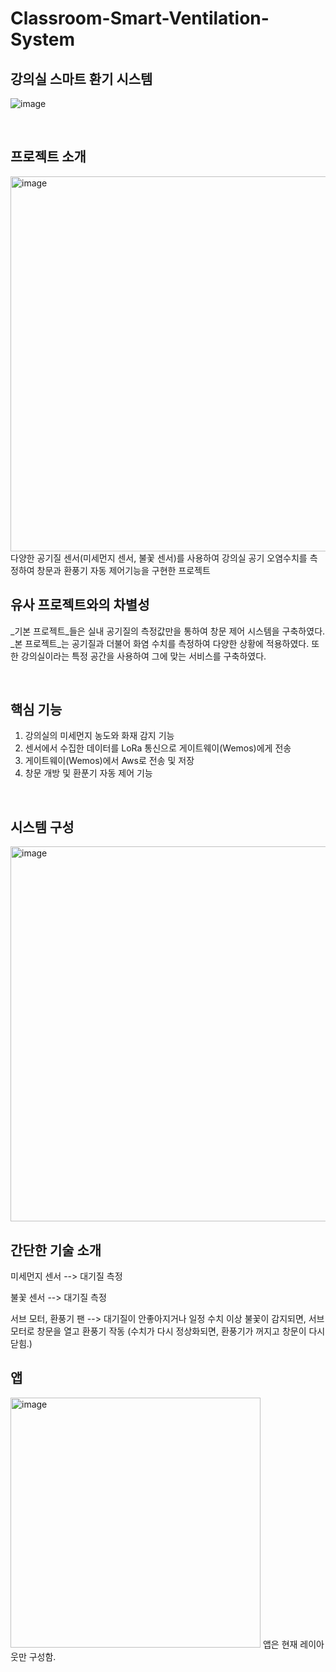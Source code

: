 # Classroom-Smart-Ventilation-System
## 강의실 스마트 환기 시스템

![image](https://github.com/ahastuart/Classroom-Smart-Ventilation-System/assets/117140125/16c51e7d-bb56-47f7-b470-6ab07d39b3c0)

<br>

## 프로젝트 소개
<img width="600" alt="image" src="https://github.com/ahastuart/Classroom-Smart-Ventilation-System/assets/117140125/df9b8f87-252c-416a-a782-d5aeeef371dc">
<br> 
다양한 공기질 센서(미세먼지 센서, 불꽃 센서)를 사용하여 강의실 공기 오염수치를 측정하여 창문과 환풍기 자동 제어기능을 구현한 프로젝트
<br>


## 유사 프로젝트와의 차별성
_기본 프로젝트_들은 실내 공기질의 측정값만을 통하여 창문 제어 시스템을 구축하였다. <br>
_본 프로젝트_는 공기질과 더불어 화염 수치를 측정하여 다양한 상황에 적용하였다. 또한 강의실이라는 특정 공간을 사용하여 그에 맞는 서비스를 구축하였다.

<br>

## 핵심 기능
1. 강의실의 미세먼지 농도와 화재 감지 기능
2. 센서에서 수집한 데이터를 LoRa 통신으로 게이트웨이(Wemos)에게 전송
3. 게이트웨이(Wemos)에서 Aws로 전송 및 저장
4. 창문 개방 및 환푼기 자동 제어 기능
<br>


## 시스템 구성
<img width="600" alt="image" src="https://github.com/ahastuart/Classroom-Smart-Ventilation-System/assets/117140125/a4432b6e-a39c-415c-ba42-bcc913b5c8a8">
<br>


## 간단한 기술 소개
미세먼지 센서 --> 대기질 측정



불꽃 센서 --> 대기질 측정



서브 모터, 환풍기 팬 --> 대기질이 안좋아지거나 일정 수치 이상 불꽃이 감지되면, 서브모터로 창문을 열고 환풍기 작동 (수치가 다시 정상화되면, 환풍기가 꺼지고 창문이 다시 닫힘.)
<br>


## 앱
<img width="400" alt="image" src="https://github.com/ahastuart/Classroom-Smart-Ventilation-System/assets/117140125/9a335ddd-d77d-48c7-8ebd-998fccaa4add">
앱은 현재 레이아웃만 구성함.



   
